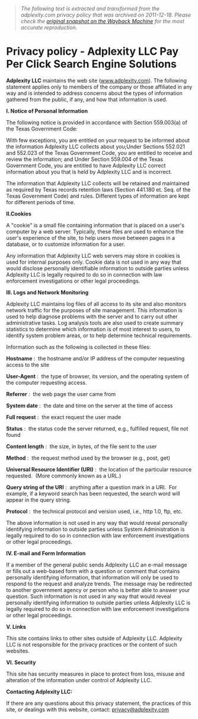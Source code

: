 > *The following text is extracted and transformed from the adplexity.com privacy policy that was archived on 2011-12-18. Please check the [original snapshot on the Wayback Machine](https://web.archive.org/web/20111218224608id_/http%3A//adplexity.com/content/privacypolicy) for the most accurate reproduction.*

# Privacy policy - Adplexity LLC Pay Per Click Search Engine Solutions

**Adplexity LLC** maintains the web site (www.adplexity.com). The following statement applies only to members of the company or those affiliated in any way and is intended to address concerns about the types of information gathered from the public, if any, and how that information is used.

**I. Notice of Personal Information**

The following notice is provided in accordance with Section 559.003(a) of the Texas Government Code:

With few exceptions, you are entitled on your request to be informed about the information Adplexity LLC collects about you;Under Sections 552.021 and 552.023 of the Texas Government Code, you are entitled to receive and review the information; and Under Section 559.004 of the Texas Government Code, you are entitled to have Adplexity LLC correct information about you that is held by Adplexity LLC and is incorrect.

The information that Adplexity LLC collects will be retained and maintained as required by Texas records retention laws (Section 441.180 et. Seq. of the Texas Government Code) and rules. Different types of information are kept for different periods of time.

**II.Cookies**

A "cookie" is a small file containing information that is placed on a user's computer by a web server. Typically, these files are used to enhance the user's experience of the site, to help users move between pages in a database, or to customize information for a user.

Any information that Adplexity LLC web servers may store in cookies is used for internal purposes only. Cookie data is not used in any way that would disclose personally identifiable information to outside parties unless Adplexity LLC is legally required to do so in connection with law enforcement investigations or other legal proceedings.

**III. Logs and Network Monitoring**

Adplexity LLC maintains log files of all access to its site and also monitors network traffic for the purposes of site management. This information is used to help diagnose problems with the server and to carry out other administrative tasks. Log analysis tools are also used to create summary statistics to determine which information is of most interest to users, to identify system problem areas, or to help determine technical requirements.

Information such as the following is collected in these files:

**Hostname** :  the hostname and/or IP address of the computer requesting access to the site

**User-Agent** :  the type of browser, its version, and the operating system of the computer requesting access.

**Referrer** :  the web page the user came from

**System date** :  the date and time on the server at the time of access

**Full request** :  the exact request the user made

**Status** :  the status code the server returned, e.g., fulfilled request, file not found

**Content length** :  the size, in bytes, of the file sent to the user

**Method** :  the request method used by the browser (e.g., post, get)

**Universal Resource Identifier (URI)** :  the location of the particular resource requested.  (More commonly known as a URL.)

**Query string of the URI** :  anything after a question mark in a URI.  For example, if a keyword search has been requested, the search word will appear in the query string.

**Protocol** :  the technical protocol and version used, i.e., http 1.0, ftp, etc.

The above information is not used in any way that would reveal personally identifying information to outside parties unless System Administration is legally required to do so in connection with law enforcement investigations or other legal proceedings.

**IV. E-mail and Form Information**

If a member of the general public sends Adplexity LLC an e-mail message or fills out a web-based form with a question or comment that contains personally identifying information, that information will only be used to respond to the request and analyze trends. The message may be redirected to another government agency or person who is better able to answer your question. Such information is not used in any way that would reveal personally identifying information to outside parties unless Adplexity LLC is legally required to do so in connection with law enforcement investigations or other legal proceedings.

**V. Links**

This site contains links to other sites outside of Adplexity LLC. Adplexity LLC is not responsible for the privacy practices or the content of such websites.

**VI. Security**

This site has security measures in place to protect from loss, misuse and alteration of the information under control of Adplexity LLC.

**Contacting Adplexity LLC:**

If there are any questions about this privacy statement, the practices of this site, or dealings with this website, contact: privacy@adplexity.com
